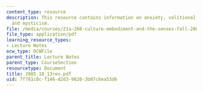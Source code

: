 ```yaml
---
content_type: resource
description: This resource contains information on anxiety, volitional conversion,
  and mysticism.
file: /media/courses/21a-260-culture-embodiment-and-the-senses-fall-2005/7f781c8cf146d2d398203b07c6ea53d6_2005_10_13rev.pdf
file_type: application/pdf
learning_resource_types:
- Lecture Notes
ocw_type: OCWFile
parent_title: Lecture Notes
parent_type: CourseSection
resourcetype: Document
title: 2005_10_13rev.pdf
uid: 7f781c8c-f146-d2d3-9820-3b07c6ea53d6
---
```

